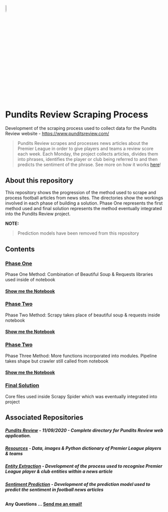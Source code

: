<img src="https://i.ibb.co/ZXVNVY5/pr-logo-plain-opauq.png" width="7.5%" height="7.5%">

# Pundits Review Scraping Process
Development of the scraping process used to collect data for the Pundits Review website - https://www.punditsreview.com/

> Pundits Review scrapes and processes news articles about the Premier League in order to give players and teams a review score each week. Each Monday, the project collects articles, divides them into phrases, identifies the player or club being referred to and then predicts the sentiment of the phrase. See more on how it works <a href="https://www.punditsreview.com/howitworks">here</a>!


## About this repository
This repository shows the progression of the method used to scrape and process football articles from news sites. The directories show the workings involved in each phase of building a solution. Phase One represents the first method used and final solution represents the method eventually integrated into the Pundits Review project. 

__NOTE:__
> Prediction models have been removed from this repository

## Contents

### <a href="https://github.com/andyclarkemedia/Pundits-Review-Scraping/tree/master/phase_one_bs_requests">Phase One</a>
Phase One Method: Combination of Beautiful Soup & Requests libraries used inside of notebook 
#### <a href="https://github.com/andyclarkemedia/Pundits-Review-Scraping/blob/master/phase_one_bs_requests/Scraping_to_Sentiment.ipynb">Show me the Notebook</a>


### <a href="https://github.com/andyclarkemedia/Pundits-Review-Scraping/tree/master/phase_two_scrapy_inside_notebook">Phase Two</a>
Phase Two Method: Scrapy takes place of beautiful soup & requests inside notebook
#### <a href="https://github.com/andyclarkemedia/Pundits-Review-Scraping/blob/master/phase_two_scrapy_inside_notebook/Expanding.ipynb">Show me the Notebook</a>


### <a href="https://github.com/andyclarkemedia/Pundits-Review-Scraping/tree/master/phase_two_scrapy_inside_notebook">Phase Two</a>
Phase Three Method: More functions incorporated into modules. Pipeline takes shape but crawler still called from notebook
#### <a href="https://github.com/andyclarkemedia/Pundits-Review-Scraping/blob/master/phase_three_pipeline_inside_notebook/matchreportscraper/trigger.ipynb">Show me the Notebook</a>


### <a href="https://github.com/andyclarkemedia/Pundits-Review-Scraping/tree/master/final_solution_scrapy_crawler_pipeline">Final Solution</a>
Core files used inside Scrapy Spider which was eventually integrated into project



## Associated Repositories

##### <a href="https://github.com/andyclarkemedia/Pundits-Review">Pundits Review</a> - 11/09/2020 - Complete directory for Pundits Review web application.
##### <a href="https://github.com/andyclarkemedia/Pundits-Review-Resources">Resources</a> - Data, images & Python dictionary of Premier League players & teams
##### <a href="https://github.com/andyclarkemedia/Pundits-Review-Entity-Extraction">Entity Extraction</a> - Development of the process used to recognise Premier League player & club entities within a news article
##### <a href="https://github.com/andyclarkemedia/Pundits-Review-Sentiment-Prediction">Sentiment Prediction</a> - Development of the prediction model used to predict the sentiment in football news articles 

##
#### Any Questions ... <a target="_blank" href="mailto:clarkeAJ3@cardiff.ac.uk">Send me an email!</a>
